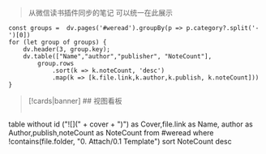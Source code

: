 ---
---
> 从微信读书插件同步的笔记 可以统一在此展示 

```dataviewjs
const groups =  dv.pages('#weread').groupBy(p => p.category?.split('-')[0])
for (let group of groups) {
	dv.header(3, group.key);
	dv.table(["Name","author","publisher", "NoteCount"],
		group.rows
			.sort(k => k.noteCount, 'desc')
			.map(k => [k.file.link,k.author,k.publish, k.noteCount]))
}

```


> [!cards|banner] ## 视图看板
>```dataview
table without id ("![](" + cover + ")") as Cover,file.link as Name, author as Author,publish,noteCount as NoteCount
from #weread 
where !contains(file.folder, "0. Attach/0.1 Template") 
sort NoteCount desc
>```

